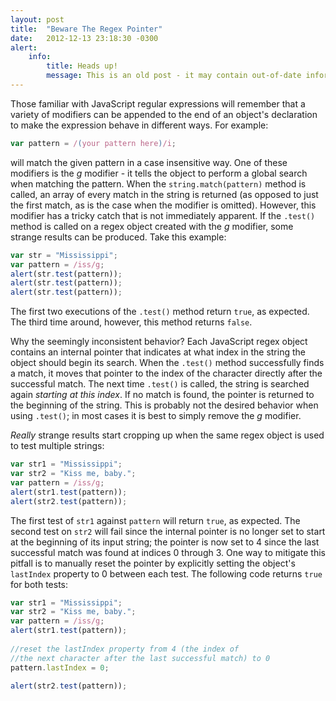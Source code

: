 ```yaml
---
layout: post
title:  "Beware The Regex Pointer"
date:   2012-12-13 23:18:30 -0300
alert:
    info:
        title: Heads up!
        message: This is an old post - it may contain out-of-date information!
---
```


Those familiar with JavaScript regular expressions will remember that a variety of modifiers can be appended to the end of an object's declaration to make the expression behave in different ways. For example:

```JavaScript
var pattern = /(your pattern here)/i;
```

will match the given pattern in a case insensitive way. One of these modifiers is the _g_ modifier - it tells the object to perform a global search when matching the pattern. When the `string.match(pattern)` method is called, an array of every match in the string is returned (as opposed to just the first match, as is the case when the modifier is omitted). However, this modifier has a tricky catch that is not immediately apparent. If the `.test()` method is called on a regex object created with the _g_ modifier, some strange results can be produced. Take this example:

```JavaScript
var str = "Mississippi";
var pattern = /iss/g;
alert(str.test(pattern));
alert(str.test(pattern));
alert(str.test(pattern));
```

The first two executions of the `.test()` method return `true`, as expected. The third time around, however, this method returns `false`.

Why the seemingly inconsistent behavior? Each JavaScript regex object contains an internal pointer that indicates at what index in the string the object should begin its search. When the `.test()` method successfully finds a match, it moves that pointer to the index of the character directly after the successful match. The next time `.test()` is called, the string is searched again _starting at this index_. If no match is found, the pointer is returned to the beginning of the string. This is probably not the desired behavior when using `.test()`; in most cases it is best to simply remove the _g_ modifier.

_Really_ strange results start cropping up when the same regex object is used to test multiple strings:

```JavaScript
var str1 = "Mississippi";
var str2 = "Kiss me, baby.";
var pattern = /iss/g;
alert(str1.test(pattern));
alert(str2.test(pattern));
```

The first test of `str1` against `pattern` will return `true`, as expected. The second test on `str2` will fail since the internal pointer is no longer set to start at the beginning of its input string; the pointer is now set to 4 since the last successful match was found at indices 0 through 3.  One way to mitigate this pitfall is to manually reset the pointer by explicitly setting the object's `lastIndex` property to 0 between each test. The following code returns `true` for both tests:

```JavaScript
var str1 = "Mississippi";
var str2 = "Kiss me, baby.";
var pattern = /iss/g;
alert(str1.test(pattern));
 
//reset the lastIndex property from 4 (the index of 
//the next character after the last successful match) to 0
pattern.lastIndex = 0;
 
alert(str2.test(pattern));
```